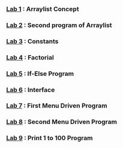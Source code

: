 ### [Lab 1](https://github.com/jatindhobi/Java-Program/blob/main/Arrayintolist.java) : Arraylist Concept
### [Lab 2](https://github.com/jatindhobi/Java-Program/blob/main/Arraylisst1.java) : Second program of Arraylist 
### [Lab 3](https://github.com/jatindhobi/Java-Program/blob/main/Constant.java) : Constants
### [Lab 4](https://github.com/jatindhobi/Java-Program/blob/main/Factorial.java) : Factorial
### [Lab 5](https://github.com/jatindhobi/Java-Program/blob/main/Ifelse.java) : If-Else Program
### [Lab 6](https://github.com/jatindhobi/Java-Program/blob/main/InterfaceDemo.java) : Interface 
### [Lab 7](https://github.com/jatindhobi/Java-Program/blob/main/Menudriven.java) : First Menu Driven Program
### [Lab 8](https://github.com/jatindhobi/Java-Program/blob/main/Menudriven2.java) : Second Menu Driven Program
### [Lab 9](https://github.com/jatindhobi/Java-Program/blob/main/Print1to100.java) : Print 1 to 100 Program
